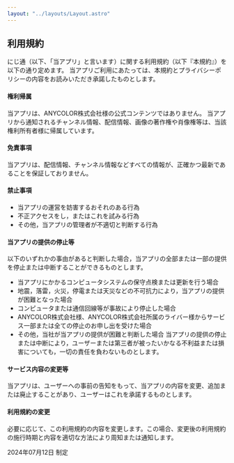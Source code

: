 ```yaml
---
layout: "../layouts/Layout.astro"
---
```


## 利用規約

にじ通（以下、「当アプリ」と言います）に関する利用規約（以下『本規約』）を以下の通り定めます。
当アプリご利用にあたっては、本規約とプライバシーポリシーの内容をお読みいただき承諾したものとします。

#### 権利帰属

当アプリは、ANYCOLOR株式会社様の公式コンテンツではありません。
当アプリから通知されるチャンネル情報、配信情報、画像の著作権や肖像権等は、当該権利所有者様に帰属しています。

#### 免責事項

当アプリは、配信情報、チャンネル情報などすべての情報が、正確かつ最新であることを保証しておりません。

#### 禁止事項

- 当アプリの運営を妨害するおそれのある行為
- 不正アクセスをし，またはこれを試みる行為
- その他，当アプリの管理者が不適切と判断する行為

#### 当アプリの提供の停止等

以下のいずれかの事由があると判断した場合，当アプリの全部または一部の提供を停止または中断することができるものとします。

- 当アプリにかかるコンピュータシステムの保守点検または更新を行う場合
- 地震，落雷，火災，停電または天災などの不可抗力により，当アプリの提供が困難となった場合
- コンピュータまたは通信回線等が事故により停止した場合
- ANYCOLOR株式会社様、ANYCOLOR株式会社所属のライバー様からサービス一部または全ての停止のお申し出を受けた場合
- その他，当社が当アプリの提供が困難と判断した場合
  当アプリの提供の停止または中断により，ユーザーまたは第三者が被ったいかなる不利益または損害についても，一切の責任を負わないものとします。

#### サービス内容の変更等

当アプリは、ユーザーへの事前の告知をもって、当アプリの内容を変更、追加または廃止することがあり、ユーザーはこれを承諾するものとします。

#### 利用規約の変更

必要に応じて、この利用規約の内容を変更します。この場合、変更後の利用規約の施行時期と内容を適切な方法により周知または通知します。

2024年07月12日 制定